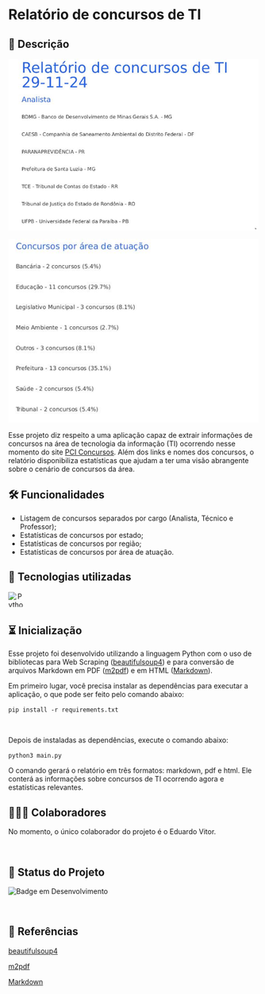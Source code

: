 
# Relatório de concursos de TI


## 📖 Descrição

![Print 1 - Relatório](print1-relatorio.jpg)

![Print 2 - Relatório](print2-relatorio.jpg)


Esse projeto diz respeito a uma aplicação capaz de extrair informações de concursos na área de tecnologia da informação (TI) ocorrendo nesse momento do site [PCI Concursos](https://www.pciconcursos.com.br/). Além dos links e nomes dos concursos, o relatório disponibiliza estatísticas que ajudam a ter uma visão abrangente sobre o cenário de concursos da área.

## 🛠️ Funcionalidades

- Listagem de concursos separados por cargo (Analista, Técnico e Professor);
- Estatísticas de concursos por estado;
- Estatísticas de concursos por região;
- Estatísticas de concursos por área de atuação.


## 📡 Tecnologias utilizadas

<div align="center"> 
<img align="left" alt="Python" height="30" width="30" src="https://cdn.jsdelivr.net/gh/devicons/devicon/icons/python/python-original.svg">
  
</div>
<br/><br/>

## ⏳ Inicialização

Esse projeto foi desenvolvido utilizando a linguagem Python com o uso de bibliotecas para Web Scraping ([beautifulsoup4](https://pypi.org/project/beautifulsoup4/)) e para conversão de arquivos Markdown em PDF ([m2pdf](https://pypi.org/project/md2pdf/)) e em HTML ([Markdown](https://pypi.org/project/Markdown/)).

Em primeiro lugar, você precisa instalar as dependências para executar a aplicação, o que pode ser feito pelo comando abaixo:
<br>


```shell
pip install -r requirements.txt
```

<br>

Depois de instaladas as dependências, execute o comando abaixo:

```shell
python3 main.py
```

O comando gerará o relatório em três formatos: markdown, pdf e html. Ele conterá as informações sobre concursos de TI ocorrendo agora e estatísticas relevantes.


## 🤵🤵‍♀️ Colaboradores

No momento, o único colaborador do projeto é o Eduardo Vitor.

<br/>

## 🔎 Status do Projeto

![Badge em Desenvolvimento](https://img.shields.io/badge/Status-Em%20Desenvolvimento-green)

<br/>

## 📑 Referências

[beautifulsoup4](https://pypi.org/project/beautifulsoup4/)

[m2pdf](https://pypi.org/project/md2pdf/)

[Markdown](https://pypi.org/project/Markdown/)




